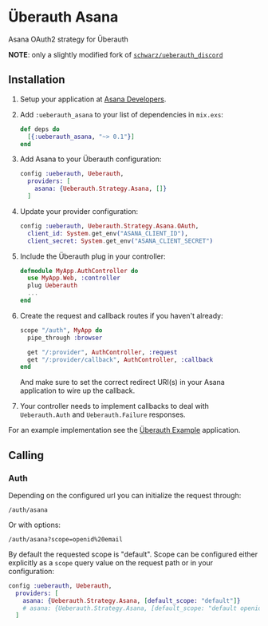 # Überauth Asana

Asana OAuth2 strategy for Überauth

**NOTE**: only a slightly modified fork of [`schwarz/ueberauth_discord`](https://github.com/schwarz/ueberauth_discord)

## Installation

1. Setup your application at [Asana Developers](https://developers.asana.com/docs/oauth).

1. Add `:ueberauth_asana` to your list of dependencies in `mix.exs`:

    ```elixir
    def deps do
      [{:ueberauth_asana, "~> 0.1"}]
    end
    ```

1. Add Asana to your Überauth configuration:

    ```elixir
    config :ueberauth, Ueberauth,
      providers: [
        asana: {Ueberauth.Strategy.Asana, []}
      ]
    ```

1.  Update your provider configuration:

    ```elixir
    config :ueberauth, Ueberauth.Strategy.Asana.OAuth,
      client_id: System.get_env("ASANA_CLIENT_ID"),
      client_secret: System.get_env("ASANA_CLIENT_SECRET")
    ```

1.  Include the Überauth plug in your controller:

    ```elixir
    defmodule MyApp.AuthController do
      use MyApp.Web, :controller
      plug Ueberauth
      ...
    end
    ```

1.  Create the request and callback routes if you haven't already:

    ```elixir
    scope "/auth", MyApp do
      pipe_through :browser

      get "/:provider", AuthController, :request
      get "/:provider/callback", AuthController, :callback
    end
    ```

    And make sure to set the correct redirect URI(s) in your Asana application to wire up the callback.

1. Your controller needs to implement callbacks to deal with `Ueberauth.Auth` and `Ueberauth.Failure` responses.

For an example implementation see the [Überauth Example](https://github.com/ueberauth/ueberauth_example) application.

## Calling

### Auth

Depending on the configured url you can initialize the request through:

    /auth/asana

Or with options:

    /auth/asana?scope=openid%20email

By default the requested scope is "default". Scope can be configured either explicitly as a `scope` query value on the request path or in your configuration:

```elixir
config :ueberauth, Ueberauth,
  providers: [
    asana: {Ueberauth.Strategy.Asana, [default_scope: "default"]}
    # asana: {Ueberauth.Strategy.Asana, [default_scope: "default openid email profile"]}
  ]
```
